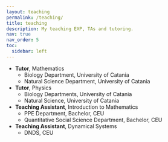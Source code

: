 ```yaml
---
layout: teaching
permalink: /teaching/
title: teaching
description: My teaching EXP, TAs and tutoring.
nav: true
nav_order: 5
toc:
  sidebar: left
---
```


- **Tutor**, Mathematics
  - Biology Department, University of Catania
  - Natural Science Department, University of Catania
- **Tutor**, Physics
  - Biology  Departments, University of Catania
  - Natural Science, University of Catania
- **Teaching Assistant**, Introduction to Mathematics
  - PPE Department, Bachelor, CEU
  - Quantitative Social Science Department, Bachelor, CEU
- **Teaching Assistant**, Dynamical Systems
  - DNDS,  CEU
